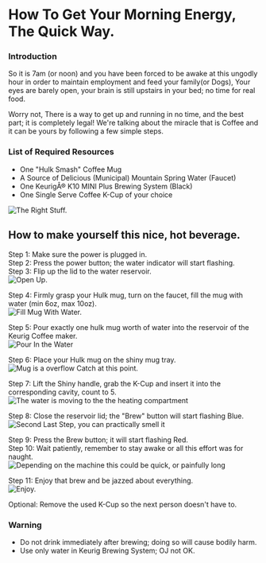 # How To Get Your Morning Energy, The Quick Way.

### Introduction

So it is 7am (or noon) and you have been forced to be awake at this ungodly hour in order to maintain employment and feed your family(or Dogs), Your eyes are barely open, your brain is still upstairs in your bed; no time for real food.

Worry not, There is a way to get up and running in no time, and the best part; it is completely legal! We're talking about the miracle that is Coffee and it can be yours by following a few simple steps.

### List of Required Resources
+ One "Hulk Smash" Coffee Mug
+ A Source of Delicious (Municipal) Mountain Spring Water (Faucet)
+ One KeurigÂ® K10 MINI Plus Brewing System (Black)
+ One Single Serve Coffee K-Cup of your choice

![The Right Stuff.](http://i.imgur.com/Xgd4ki8.jpg "The Stuff")  

## How to make yourself this nice, hot beverage.  
Step 1:  Make sure the power is plugged in.  
Step 2:  Press the power button; the water indicator will start flashing.  
Step 3:  Flip up the lid to the water reservoir.  
![Open Up.](http://i.imgur.com/WIMbE5B.jpg "So Close Now.")  

Step 4:  Firmly grasp your Hulk mug, turn on the faucet, fill the mug with water (min 6oz, max 10oz).  
![Fill Mug With Water.](http://i.imgur.com/UOvIBon.jpg "Just Enough")  

Step 5:  Pour exactly one hulk mug worth of water into the reservoir of the Keurig Coffee maker.  
![Pour In the Water](http://i.imgur.com/kMID4Fm.jpg "Don't Spill")

Step 6:  Place your Hulk mug on the shiny mug tray.  
![Mug is a overflow Catch at this point.](http://i.imgur.com/a0GTcLH.jpg "Hulk Ready!")  

Step 7:  Lift the Shiny handle, grab the K-Cup and insert it into the corresponding cavity, count to 5.  
![The water is moving to the the heating compartment](http://i.imgur.com/P0P9mbm.jpg "Lock and Load")  

Step 8:  Close the reservoir lid; the "Brew" button will start flashing Blue.  
![Second Last Step, you can practically smell it](http://i.imgur.com/wOBBjsV.jpg "Much Excite")  

Step 9:  Press the Brew button;  it will start flashing Red.  
Step 10: Wait patiently, remember to stay awake or all this effort was for naught.  
![Depending on the machine this could be quick, or painfully long ](http://i.imgur.com/7aouFxV.jpg "Red means GO!")  

Step 11: Enjoy that brew and be jazzed about everything.  
![Enjoy.](http://i.imgur.com/LBJiJcr.jpg "Mmmmm")  

Optional: Remove the used K-Cup so the next person doesn't have to.

### Warning
* Do not drink immediately after brewing; doing so will cause bodily harm.
* Use only water in Keurig Brewing System; OJ not OK.
